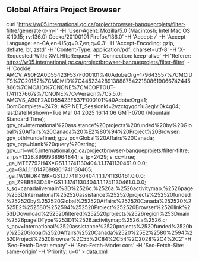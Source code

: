 ## Global Affairs Project Browser

curl 'https://w05.international.gc.ca/projectbrowser-banqueprojets/filter-filtre/generate-x-m-l' -H 'User-Agent: Mozilla/5.0 (Macintosh; Intel Mac OS X 10.15; rv:136.0) Gecko/20100101 Firefox/136.0' -H 'Accept: */*' -H 'Accept-Language: en-CA,en-US;q=0.7,en;q=0.3' -H 'Accept-Encoding: gzip, deflate, br, zstd' -H 'Content-Type: application/pdf; charset=utf-8' -H 'X-Requested-With: XMLHttpRequest' -H 'Connection: keep-alive' -H 'Referer: https://w05.international.gc.ca/projectbrowser-banqueprojets/filter-filtre' -H 'Cookie: AMCV_A90F2A0D55423F537F000101%40AdobeOrg=179643557%7CMCIDTS%7C20152%7CMCMID%7C44523428913888754221808619066742445866%7CMCAID%7CNONE%7CMCOPTOUT-1741137667s%7CNONE%7CvVersion%7C5.5.0; AMCVS_A90F2A0D55423F537F000101%40AdobeOrg=1; DomComplete=2479; ASP.NET_SessionId=2vzctgyqdr1u3eglvi0k4g04; lastDateIMShown=Tue Mar 04 2025 16:14:06 GMT-0700 (Mountain Standard Time); gpv_pt=International%20assistance%20projects%20funded%20by%20Global%20Affairs%20Canada%20%E2%80%94%20Project%20Browser; gpv_pthl=undefined; gpv_pc=Global%20Affairs%20Canada; gpv_pqs=blank%20query%20string; gpv_url=w05.international.gc.ca/projectbrowser-banqueprojets/filter-filtre; s_ips=1328.8999938964844; s_tp=2429; s_cc=true; _ga_MTE7792H4X=GS1.1.1741130404.1.1.1741130461.0.0.0; _ga=GA1.1.1014768880.1741130405; _ga_1W0RDK419K=GS1.1.1741130404.1.1.1741130461.0.0.0; _ga_Z9BB5B3D48=GS1.1.1741130404.1.1.1741130461.0.0.0; s_sq=canadalivemain%3D%2526c.%2526a.%2526activitymap.%2526page%253DInternational%252520assistance%252520projects%252520funded%252520by%252520Global%252520Affairs%252520Canada%252520%2525E2%252580%252594%252520Project%252520Browser%2526link%253DDownload%252520filtered%252520projects%2526region%253Dmain%2526pageIDType%253D1%2526.activitymap%2526.a%2526.c; s_ppv=International%2520assistance%2520projects%2520funded%2520by%2520Global%2520Affairs%2520Canada%2520%25E2%2580%2594%2520Project%2520Browser%2C55%2C84%2C54%2C2028%2C4%2C2' -H 'Sec-Fetch-Dest: empty' -H 'Sec-Fetch-Mode: cors' -H 'Sec-Fetch-Site: same-origin' -H 'Priority: u=0' > data.xml